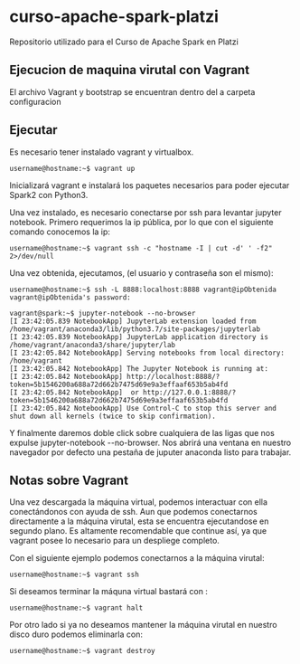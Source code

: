 # curso-apache-spark-platzi
Repositorio utilizado para el Curso de Apache Spark en Platzi


## Ejecucion de maquina virutal con Vagrant

El archivo Vagrant y bootstrap se encuentran dentro del a carpeta configuracion

## Ejecutar

Es necesario tener instalado vagrant y virtualbox.

```console
username@hostname:~$ vagrant up
```

Inicializará vagrant e instalará los paquetes necesarios para poder ejecutar Spark2 con Python3.

Una vez instalado, es necesario conectarse por ssh para levantar jupyter notebook. Primero requerimos la ip pública, por lo que con el siguiente comando conocemos la ip:

```console
username@hostname:~$ vagrant ssh -c "hostname -I | cut -d' ' -f2" 2>/dev/null
```
Una vez obtenida, ejecutamos, (el usuario y contraseña son el mismo): 

```console
username@hostname:~$ ssh -L 8888:localhost:8888 vagrant@ipObtenida
vagrant@ipObtenida's password: 

vagrant@spark:~$ jupyter-notebook --no-browser
[I 23:42:05.839 NotebookApp] JupyterLab extension loaded from /home/vagrant/anaconda3/lib/python3.7/site-packages/jupyterlab
[I 23:42:05.839 NotebookApp] JupyterLab application directory is /home/vagrant/anaconda3/share/jupyter/lab
[I 23:42:05.842 NotebookApp] Serving notebooks from local directory: /home/vagrant
[I 23:42:05.842 NotebookApp] The Jupyter Notebook is running at:
[I 23:42:05.842 NotebookApp] http://localhost:8888/?token=5b1546200a688a72d662b7475d69e9a3effaaf653b5ab4fd
[I 23:42:05.842 NotebookApp]  or http://127.0.0.1:8888/?token=5b1546200a688a72d662b7475d69e9a3effaaf653b5ab4fd
[I 23:42:05.842 NotebookApp] Use Control-C to stop this server and shut down all kernels (twice to skip confirmation).

```

Y finalmente daremos doble click sobre cualquiera de las ligas que nos expulse jupyter-notebook --no-browser. Nos abrirá una ventana en nuestro navegador por defecto una pestaña de juputer anaconda listo para trabajar.


## Notas sobre Vagrant

Una vez descargada la máquina virtual, podemos interactuar con ella conectándonos con ayuda de ssh. Aun que podemos conectarnos directamente a la máquina virutal, esta se encuentra ejecutandose en segundo plano. Es altamente recomendable que continue así, ya que vagrant posee lo necesario para un despliege completo. 

Con el siguiente ejemplo podemos conectarnos a la máquina virutal:

```console
username@hostname:~$ vagrant ssh
```

Si deseamos terminar la máquna virtual bastará con :

```console
username@hostname:~$ vagrant halt
```

Por otro lado si ya no deseamos mantener la máquina virutal en nuestro disco duro podemos eliminarla con:

```console
username@hostname:~$ vagrant destroy
